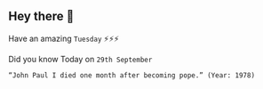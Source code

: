 ## Hey there 👋
Have an amazing `Tuesday` ⚡⚡⚡

Did you know Today on `29th September`
```
“John Paul I died one month after becoming pope.” (Year: 1978)
```
